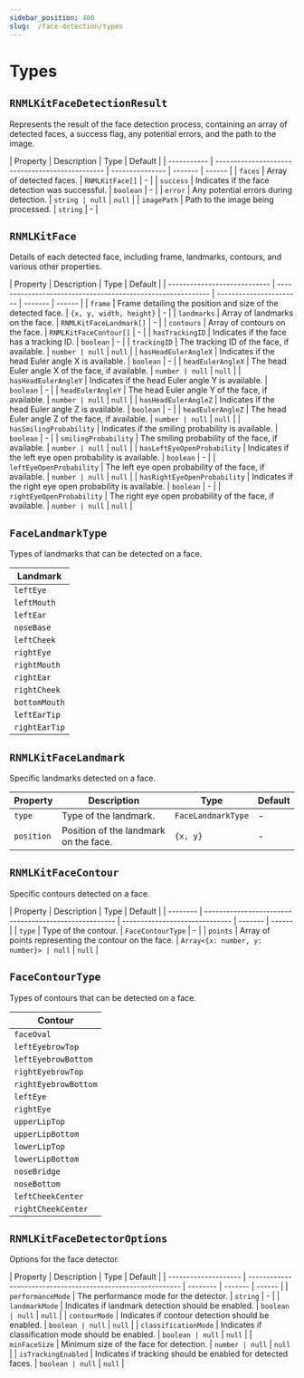 ```yaml
---
sidebar_position: 400
slug:  /face-detection/types
---
```


# Types

## `RNMLKitFaceDetectionResult`

Represents the result of the face detection process, containing an array of detected faces, a success flag, any
potential errors, and the path to the image.

| Property | Description | Type | Default |
| ----------- | ----------------------------------------------- | --------------- | ------- | ------ |
| `faces`     | Array of detected faces. | `RNMLKitFace[]` | - |
| `success`   | Indicates if the face detection was successful. | `boolean`       | - |
| `error`     | Any potential errors during detection. | `string | null`   | `null` |
| `imagePath` | Path to the image being processed. | `string`        | - |

## `RNMLKitFace`

Details of each detected face, including frame, landmarks, contours, and various other properties.

| Property | Description | Type | Default |
| ---------------------------- | ----------------------------------------------------------- | ----------------------- | ------- | ------ |
| `frame`                      | Frame detailing the position and size of the detected
face. | `{x, y, width, height}` | - |
| `landmarks`                  | Array of landmarks on the face. | `RNMLKitFaceLandmark[]` | - |
| `contours`                   | Array of contours on the face. | `RNMLKitFaceContour[]`  | - |
| `hasTrackingID`              | Indicates if the face has a tracking ID. | `boolean`               | - |
| `trackingID`                 | The tracking ID of the face, if available. | `number | null`   | `null` |
| `hasHeadEulerAngleX`         | Indicates if the head Euler angle X is available. | `boolean`               | - |
| `headEulerAngleX`            | The head Euler angle X of the face, if available. | `number | null`   | `null` |
| `hasHeadEulerAngleY`         | Indicates if the head Euler angle Y is available. | `boolean`               | - |
| `headEulerAngleY`            | The head Euler angle Y of the face, if available. | `number | null`   | `null` |
| `hasHeadEulerAngleZ`         | Indicates if the head Euler angle Z is available. | `boolean`               | - |
| `headEulerAngleZ`            | The head Euler angle Z of the face, if available. | `number | null`   | `null` |
| `hasSmilingProbability`      | Indicates if the smiling probability is available. | `boolean`               | - |
| `smilingProbability`         | The smiling probability of the face, if available. | `number | null`   | `null` |
| `hasLeftEyeOpenProbability`  | Indicates if the left eye open probability is
available. | `boolean`               | - |
| `leftEyeOpenProbability`     | The left eye open probability of the face, if available. | `number | null`   | `null` |
| `hasRightEyeOpenProbability` | Indicates if the right eye open probability is
available. | `boolean`               | - |
| `rightEyeOpenProbability`    | The right eye open probability of the face, if
available. | `number | null`   | `null` |

## `FaceLandmarkType`

Types of landmarks that can be detected on a face.

| Landmark      |
|---------------|
| `leftEye`     |
| `leftMouth`   |
| `leftEar`     |
| `noseBase`    |
| `leftCheek`   |
| `rightEye`    |
| `rightMouth`  |
| `rightEar`    |
| `rightCheek`  |
| `bottomMouth` |
| `leftEarTip`  |
| `rightEarTip` |

## `RNMLKitFaceLandmark`

Specific landmarks detected on a face.

| Property   | Description                           | Type               | Default |
|------------|---------------------------------------|--------------------|---------|
| `type`     | Type of the landmark.                 | `FaceLandmarkType` | -       |
| `position` | Position of the landmark on the face. | `{x, y}`           | -       |

## `RNMLKitFaceContour`

Specific contours detected on a face.

| Property | Description | Type | Default |
| -------- | ----------------------------------------------------- | ------------------------------ | ------- | ------ |
| `type`   | Type of the contour. | `FaceContourType`              | - |
| `points` | Array of points representing the contour on the face. | `Array<{x: number, y: number}> | null`   | `null` |

## `FaceContourType`

Types of contours that can be detected on a face.

| Contour              |
|----------------------|
| `faceOval`           |
| `leftEyebrowTop`     |
| `leftEyebrowBottom`  |
| `rightEyebrowTop`    |
| `rightEyebrowBottom` |
| `leftEye`            |
| `rightEye`           |
| `upperLipTop`        |
| `upperLipBottom`     |
| `lowerLipTop`        |
| `lowerLipBottom`     |
| `noseBridge`         |
| `noseBottom`         |
| `leftCheekCenter`    |
| `rightCheekCenter`   |

## `RNMLKitFaceDetectorOptions`

Options for the face detector.

| Property | Description | Type | Default |
| -------------------- | ----------------------------------------------------------- | -------- | ------- | ------ |
| `performanceMode`    | The performance mode for the detector. | `string` | - |
| `landmarkMode`       | Indicates if landmark detection should be enabled. | `boolean | null`   | `null` |
| `contourMode`        | Indicates if contour detection should be enabled. | `boolean | null`   | `null` |
| `classificationMode` | Indicates if classification mode should be enabled. | `boolean | null`   | `null` |
| `minFaceSize`        | Minimum size of the face for detection. | `number | null`   | `null` |
| `isTrackingEnabled`  | Indicates if tracking should be enabled for detected faces. | `boolean | null`   | `null` |
